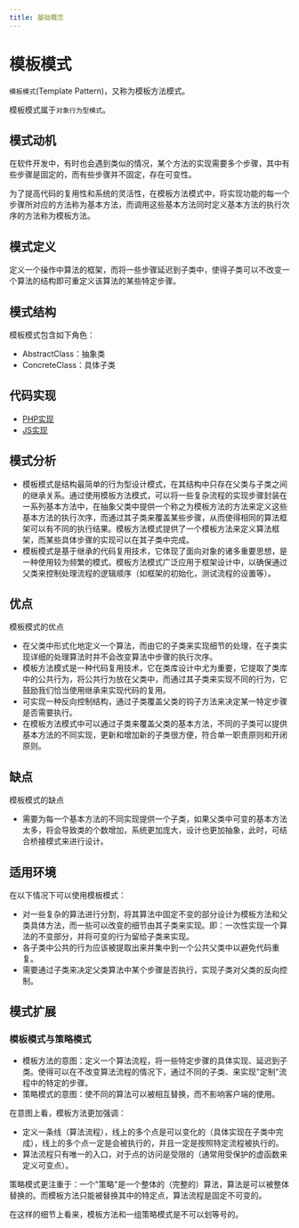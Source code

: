 ```yaml
---
title: 基础概念
---
```


# 模板模式

`模板模式`(Template Pattern)，又称为模板方法模式。

模板模式属于`对象行为型模式`。

## 模式动机

在软件开发中，有时也会遇到类似的情况，某个方法的实现需要多个步骤，其中有些步骤是固定的，而有些步骤并不固定，存在可变性。

为了提高代码的复用性和系统的灵活性，在模板方法模式中，将实现功能的每一个步骤所对应的方法称为基本方法，而调用这些基本方法同时定义基本方法的执行次序的方法称为模板方法。

## 模式定义

定义一个操作中算法的框架，而将一些步骤延迟到子类中，使得子类可以不改变一个算法的结构即可重定义该算法的某些特定步骤。

## 模式结构

模板模式包含如下角色：

* AbstractClass：抽象类
* ConcreteClass：具体子类

## 代码实现

* [PHP实现](./PHP实现.md)
* [JS实现](./JS实现.md)

## 模式分析

* 模板模式是结构最简单的行为型设计模式，在其结构中只存在父类与子类之间的继承关系。通过使用模板方法模式，可以将一些复杂流程的实现步骤封装在一系列基本方法中，在抽象父类中提供一个称之为模板方法的方法来定义这些基本方法的执行次序，而通过其子类来覆盖某些步骤，从而使得相同的算法框架可以有不同的执行结果。模板方法模式提供了一个模板方法来定义算法框架，而某些具体步骤的实现可以在其子类中完成。
* 模板模式是基于继承的代码复用技术，它体现了面向对象的诸多重要思想，是一种使用较为频繁的模式。模板方法模式广泛应用于框架设计中，以确保通过父类来控制处理流程的逻辑顺序（如框架的初始化，测试流程的设置等）。

## 优点

模板模式的优点

* 在父类中形式化地定义一个算法，而由它的子类来实现细节的处理，在子类实现详细的处理算法时并不会改变算法中步骤的执行次序。
* 模板方法模式是一种代码复用技术，它在类库设计中尤为重要，它提取了类库中的公共行为，将公共行为放在父类中，而通过其子类来实现不同的行为，它鼓励我们恰当使用继承来实现代码的复用。
* 可实现一种反向控制结构，通过子类覆盖父类的钩子方法来决定某一特定步骤是否需要执行。
* 在模板方法模式中可以通过子类来覆盖父类的基本方法，不同的子类可以提供基本方法的不同实现，更新和增加新的子类很方便，符合单一职责原则和开闭原则。

## 缺点

模板模式的缺点

* 需要为每一个基本方法的不同实现提供一个子类，如果父类中可变的基本方法太多，将会导致类的个数增加，系统更加庞大，设计也更加抽象，此时，可结合桥接模式来进行设计。

## 适用环境

在以下情况下可以使用模板模式：

* 对一些复杂的算法进行分割，将其算法中固定不变的部分设计为模板方法和父类具体方法，而一些可以改变的细节由其子类来实现。即：一次性实现一个算法的不变部分，并将可变的行为留给子类来实现。
* 各子类中公共的行为应该被提取出来并集中到一个公共父类中以避免代码重复。
* 需要通过子类来决定父类算法中某个步骤是否执行，实现子类对父类的反向控制。

## 模式扩展

### 模板模式与策略模式

* 模板方法的意图：定义一个算法流程，将一些特定步骤的具体实现、延迟到子类。使得可以在不改变算法流程的情况下，通过不同的子类、来实现"定制"流程中的特定的步骤。
* 策略模式的意图：使不同的算法可以被相互替换，而不影响客户端的使用。

在意图上看，模板方法更加强调：

* 定义一条线（算法流程），线上的多个点是可以变化的（具体实现在子类中完成），线上的多个点一定是会被执行的，并且一定是按照特定流程被执行的。
* 算法流程只有唯一的入口，对于点的访问是受限的（通常用受保护的虚函数来定义可变点）。

策略模式更注重于：一个"策略"是一个整体的（完整的）算法，算法是可以被整体替换的。而模板方法只能被替换其中的特定点，算法流程是固定不可变的。

在这样的细节上看来，模板方法和一组策略模式是不可以划等号的。

